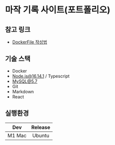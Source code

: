 
# 마작 기록 사이트(포트폴리오)

## 참고 링크
* [DockerFile 작성법](https://wooono.tistory.com/123)

## 기술 스택
* Docker
* Node.js@16.14.1 / Typescript
* MySQL@5.7
* Git
* Markdown
* React

## 실행환경
|  Dev   | Release |
| :----: | :-----: |
| M1 Mac | Ubuntu  |